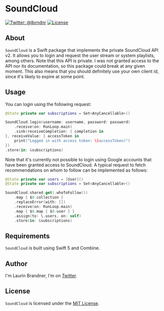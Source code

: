 # SoundCloud

[![Twitter: @lbrndnr](https://img.shields.io/badge/contact-@lbrndnr-blue.svg?style=flat)](https://twitter.com/lbrndnr)
[![License](http://img.shields.io/badge/license-MIT-green.svg?style=flat)](https://github.com/lbrndnr/SoundCloud/blob/master/LICENSE)

## About

`SoundCloud` is a Swift package that implements the private SoundCloud API v2. It allows you to login and request the user stream or system playlists, among others. Note that this API is private. I was not granted access to the API nor its documentation, so this package could break at any given moment. This also means that you should definitely use your own client id, since it's likely to expire at some point.

## Usage

You can login using the following request:
```swift
@State private var subscriptions = Set<AnyCancellable>()

SoundCloud.login(username: username, password: password)
    .receive(on: RunLoop.main)
    .sink(receiveCompletion: { completion in
}, receiveValue: { accessToken in
    print("Logged in with access token: \(accessToken)")
})
.store(in: &subscriptions)
```

Note that it's currently not possible to login using Google accounts that have been granted access to SoundCloud.
A typical request to fetch recommendations on whom to follow can be implemented as follows: 
```swift
@State private var users = [User]()
@State private var subscriptions = Set<AnyCancellable>()

SoundCloud.shared.get(.whoToFollow())
    .map { $0.collection }
    .replaceError(with: [])
    .receive(on: RunLoop.main)
    .map { $0.map { $0.user } }
    .assign(to: \.users, on: self)
    .store(in: &subscriptions)
```
## Requirements
`SoundCloud` is built using Swift 5 and Combine.

## Author
I'm Laurin Brandner, I'm on [Twitter](https://twitter.com/lbrndnr).

## License
`SoundCloud` is licensed under the [MIT License](http://opensource.org/licenses/mit-license.php).
